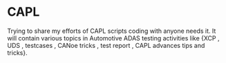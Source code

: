 # CAPL
Trying to share my efforts of CAPL scripts coding with anyone needs it.
It will contain various topics in Automotive ADAS testing activities like {XCP , UDS , testcases , CANoe tricks , test report , CAPL advances tips and tricks}.
